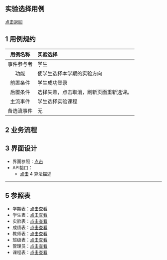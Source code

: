 实验选择用例
------
[点击返回](..\README.md)

1 用例规约
------
|用例名称|实验选择|
|:---:|:----|
|事件参与者|学生|
|功能|使学生选择本学期的实验方向|
|前置条件|学生成功登录|
|后置条件|选择失败，点击取消，刷新页面重新选课。|
|主流事件|学生选择实验课程|
|备选流事件|无|

2 业务流程
------

3 界面设计
------
 * 界面参照：[点击](https://chenxiangz.github.io/is_analysis/FinalTest/ui/实验选择.html)
 * API接口：
    * [点击](../接口/choiceTest.md)
4 算法描述
------

5 参照表
-----

   * 学期表：[点击查看](../数据库设计/学期表.md)
   * 学生表：[点击查看](../数据库设计/学生表.md)
   * 实验表：[点击查看](../数据库设计/实验表.md)
   * 成绩表：[点击查看](../数据库设计/成绩表.md)
   * 教师表：[点击查看](../数据库设计/教师表.md)
   * 班级表：[点击查看](../数据库设计/班级表.md)
   * 管理员：[点击查看](../数据库设计/管理员.md)
   * 课程表：[点击查看](../数据库设计/课程表.md)